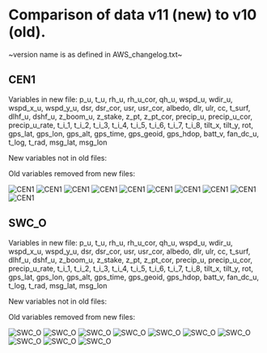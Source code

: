 # Comparison of data v11 (new) to v10 (old).
~version name is as defined in AWS_changelog.txt~
## CEN1
Variables in new file:
p_u, t_u, rh_u, rh_u_cor, qh_u, wspd_u, wdir_u, wspd_x_u, wspd_y_u, dsr, dsr_cor, usr, usr_cor, albedo, dlr, ulr, cc, t_surf, dlhf_u, dshf_u, z_boom_u, z_stake, z_pt, z_pt_cor, precip_u, precip_u_cor, precip_u_rate, t_i_1, t_i_2, t_i_3, t_i_4, t_i_5, t_i_6, t_i_7, t_i_8, tilt_x, tilt_y, rot, gps_lat, gps_lon, gps_alt, gps_time, gps_geoid, gps_hdop, batt_v, fan_dc_u, t_log, t_rad, msg_lat, msg_lon

New variables not in old files:


Old variables removed from new files:

 
![CEN1](../figures/new_dataverse_upload_2023_12_18/CEN1_0.png)
![CEN1](../figures/new_dataverse_upload_2023_12_18/CEN1_1.png)
![CEN1](../figures/new_dataverse_upload_2023_12_18/CEN1_2.png)
![CEN1](../figures/new_dataverse_upload_2023_12_18/CEN1_3.png)
![CEN1](../figures/new_dataverse_upload_2023_12_18/CEN1_4.png)
![CEN1](../figures/new_dataverse_upload_2023_12_18/CEN1_5.png)
![CEN1](../figures/new_dataverse_upload_2023_12_18/CEN1_6.png)
![CEN1](../figures/new_dataverse_upload_2023_12_18/CEN1_7.png)
![CEN1](../figures/new_dataverse_upload_2023_12_18/CEN1_8.png)
![CEN1](../figures/new_dataverse_upload_2023_12_18/CEN1_9.png)
 
## SWC_O
Variables in new file:
p_u, t_u, rh_u, rh_u_cor, qh_u, wspd_u, wdir_u, wspd_x_u, wspd_y_u, dsr, dsr_cor, usr, usr_cor, albedo, dlr, ulr, cc, t_surf, dlhf_u, dshf_u, z_boom_u, z_stake, z_pt, z_pt_cor, precip_u, precip_u_cor, precip_u_rate, t_i_1, t_i_2, t_i_3, t_i_4, t_i_5, t_i_6, t_i_7, t_i_8, tilt_x, tilt_y, rot, gps_lat, gps_lon, gps_alt, gps_time, gps_geoid, gps_hdop, batt_v, fan_dc_u, t_log, t_rad, msg_lat, msg_lon

New variables not in old files:


Old variables removed from new files:

 
![SWC_O](../figures/new_dataverse_upload_2023_12_18/SWC_O_0.png)
![SWC_O](../figures/new_dataverse_upload_2023_12_18/SWC_O_1.png)
![SWC_O](../figures/new_dataverse_upload_2023_12_18/SWC_O_2.png)
![SWC_O](../figures/new_dataverse_upload_2023_12_18/SWC_O_3.png)
![SWC_O](../figures/new_dataverse_upload_2023_12_18/SWC_O_4.png)
![SWC_O](../figures/new_dataverse_upload_2023_12_18/SWC_O_5.png)
![SWC_O](../figures/new_dataverse_upload_2023_12_18/SWC_O_6.png)
![SWC_O](../figures/new_dataverse_upload_2023_12_18/SWC_O_7.png)
![SWC_O](../figures/new_dataverse_upload_2023_12_18/SWC_O_8.png)
![SWC_O](../figures/new_dataverse_upload_2023_12_18/SWC_O_9.png)
 
